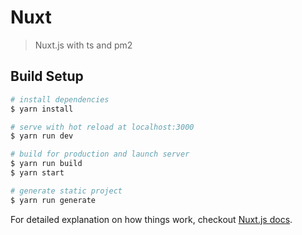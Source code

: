 # Nuxt

>Nuxt.js with ts and pm2

## Build Setup

``` bash
# install dependencies
$ yarn install

# serve with hot reload at localhost:3000
$ yarn run dev

# build for production and launch server
$ yarn run build
$ yarn start

# generate static project
$ yarn run generate
```

For detailed explanation on how things work, checkout [Nuxt.js docs](https://nuxtjs.org).
<!--stackedit_data:
eyJoaXN0b3J5IjpbOTg3NTAwNTU1XX0=
-->